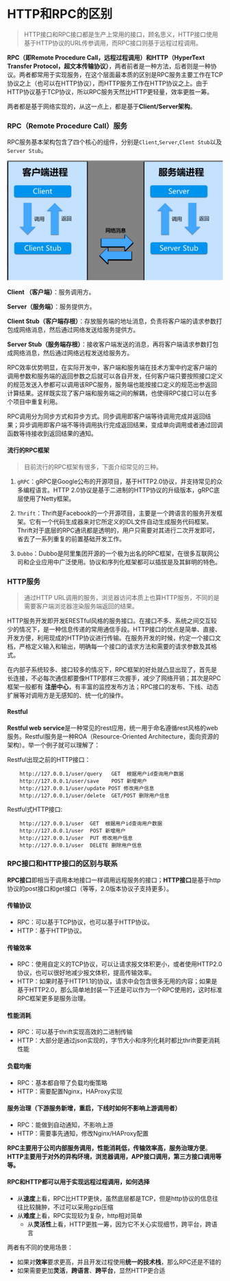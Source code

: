 # HTTP和RPC的区别

>  HTTP接口和RPC接口都是生产上常用的接口，顾名思义，HTTP接口使用基于HTTP协议的URL传参调用，而RPC接口则基于远程过程调用。

**RPC（即Remote Procedure Call，远程过程调用）和HTTP（HyperText Transfer Protocol，超文本传输协议）**，两者前者是一种方法，后者则是一种协议。两者都常用于实现服务，在这个层面最本质的区别是RPC服务主要工作在TCP协议之上（也可以在HTTP协议），而HTTP服务工作在HTTP协议之上。由于HTTP协议基于TCP协议，所以RPC服务天然比HTTP更轻量，效率更胜一筹。

两者都是基于网络实现的，从这一点上，都是基于**Client/Server架构**。

### RPC（Remote Procedure Call）服务

RPC服务基本架构包含了四个核心的组件，分别是`Client`,`Server`,`Clent Stub`以及`Server Stub`。

![image-20221203203325201](./assets/HTTP和RPC的区别/1.png)

 **Client （客户端）**：服务调用方。

 **Server（服务端）**：服务提供方。

 **Client Stub（客户端存根）**：存放服务端的地址消息，负责将客户端的请求参数打包成网络消息，然后通过网络发送给服务提供方。 

**Server Stub（服务端存根）**：接收客户端发送的消息，再将客户端请求参数打包成网络消息，然后通过网络远程发送给服务方。

RPC效率优势明显，在实际开发中，客户端和服务端在技术方案中约定客户端的调用参数和服务端的返回参数之后就可以各自开发，任何客户端只要按照接口定义的规范发送入参都可以调用该RPC服务，服务端也能按接口定义的规范出参返回计算结果。这样既实现了客户端和服务端之间的解耦，也使得RPC接口可以在多个项目中重复利用。

RPC调用分为同步方式和异步方式。同步调用即客户端等待调用完成并返回结果；异步调用即客户端不等待调用执行完成返回结果，变成单向调用或者通过回调函数等待接收到返回结果的通知。

#### 流行的RPC框架

> 目前流行的RPC框架有很多，下面介绍常见的三种。

1. `gRPC`：gRPC是Google公布的开源项目，基于HTTP2.0协议，并支持常见的众多编程语言。HTTP 2.0协议是基于二进制的HTTP协议的升级版本，gRPC底层使用了Netty框架。

2. `Thrift`：Thrift是Facebook的一个开源项目，主要是一个跨语言的服务开发框架。它有一个代码生成器来对它所定义的IDL文件自动生成服务代码框架。Thrift对于底层的RPC通讯都是透明的，用户只需要对其进行二次开发即可，省去了一系列重复的前置基础开发工作。
3. `Dubbo`：Dubbo是阿里集团开源的一个极为出名的RPC框架，在很多互联网公司和企业应用中广泛使用。协议和序列化框架都可以插拔是及其鲜明的特色。

### HTTP服务

>  通过HTTP URL调用的服务，浏览器访问本质上也算HTTP服务，不同的是需要客户端浏览器渲染服务端返回的结果。

HTTP服务开发即开发ERESTful风格的服务接口。在接口不多、系统之间交互较少的情况下，是一种信息传递的常用通信手段。HTTP接口的优点是简单、直接、开发方便，利用现成的HTTP协议进行传输。在服务开发的时候，约定一个接口文档，严格定义输入和输出，明确每一个接口的请求方法和需要的请求参数及其格式。

在内部子系统较多、接口较多的情况下，RPC框架的好处就凸显出现了，首先是长连接，不必每次通信都要像HTTP那样三次握手，减少了网络开销；其次是RPC框架一般都有 **注册中心**，有丰富的监控发布方法；RPC接口的发布、下线、动态扩展等对调用方是无感知的、统一化的操作。

#### Restful

**Restful web service**是一种常见的rest应用，统一用于命名遵循rest风格的web服务。Restful服务是一种ROA（Resource-Oriented Architecture，面向资源的架构）。举一个例子就可以理解了：

Restful出现之前的HTTP接口：

```shell
    http://127.0.0.1/user/query   GET  根据用户id查询用户数据
    http://127.0.0.1/user/save    POST 新增用户
    http://127.0.0.1/user/update POST 修改用户信息
    http://127.0.0.1/user/delete  GET/POST 删除用户信息
```

Restful式HTTP接口:

```shell
	http://127.0.0.1/user  GET  根据用户id查询用户数据
    http://127.0.0.1/user  POST 新增用户
    http://127.0.0.1/user  PUT 修改用户信息
    http://127.0.0.1/user  DELETE 删除用户信息
```

### RPC接口和HTTP接口的区别与联系

**RPC接口**即相当于调用本地接口一样调用远程服务的接口；**HTTP接口**是基于http协议的post接口和get接口（等等，2.0版本协议子支持更多）。

#### 传输协议

- RPC：可以基于TCP协议，也可以基于HTTP协议。
- HTTP：基于HTTP协议。

#### 传输效率

- RPC：使用自定义的TCP协议，可以让请求报文体积更小，或者使用HTTP2.0协议，也可以很好地减少报文体积，提高传输效率。
- HTTP：如果时基于HTTP1.1的协议，请求中会包含很多无用的内容；如果是基于HTTP2.0，那么简单地封装一下还是可以作为一个RPC使用的，这时标准RPC框架更多是服务治理。

#### 性能消耗

- RPC：可以基于thrift实现高效的二进制传输
- HTTP：大部分是通过json实现的，字节大小和序列化耗时都比thrift要更消耗性能

#### 负载均衡

- RPC：基本都自带了负载均衡策略
- HTTP：需要配置Nginx，HAProxy实现

#### 服务治理（下游服务新增，重启，下线时如何不影响上游调用者）

- RPC：能做到自动通知，不影响上游
- HTTP：需要事先通知，修改Nginx/HAProxy配置

**RPC主要用于公司内部服务调用，性能消耗低，传输效率高，服务治理方便**。**HTTP主要用于对外的异构环境，浏览器调用，APP接口调用，第三方接口调用等等。**

#### RPC和HTTP都可以用于实现远程过程调用，如何选择

- 从**速度**上看，RPC比HTTP更快，虽然底层都是TCP，但是http协议的信息往往比较臃肿，不过可以采用gzip压缩
- 从**难度**上看，RPC实现较为复杂，http相对简单
  - 从**灵活性**上看，HTTP更胜一筹，因为它不关心实现细节，跨平台，跨语言

两者有不同的使用场景：

- 如果对**效率**要求更高，并且开发过程使用**统一的技术栈**，那么RPC还是不错的
- 如果需要更加**灵活**，**跨语言**、**跨平台**，显然HTTP更合适
